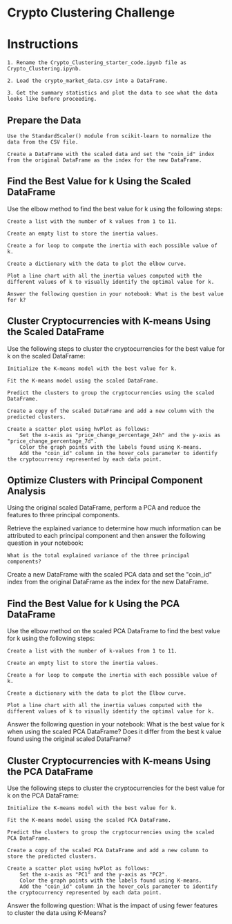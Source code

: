 # Crypto Clustering Challenge

# Instructions

    1. Rename the Crypto_Clustering_starter_code.ipynb file as Crypto_Clustering.ipynb.

    2. Load the crypto_market_data.csv into a DataFrame.

    3. Get the summary statistics and plot the data to see what the data looks like before proceeding.

## Prepare the Data
    Use the StandardScaler() module from scikit-learn to normalize the data from the CSV file.

    Create a DataFrame with the scaled data and set the "coin_id" index from the original DataFrame as the index for the new DataFrame.

## Find the Best Value for k Using the Scaled DataFrame

Use the elbow method to find the best value for k using the following steps:

    Create a list with the number of k values from 1 to 11.
    
    Create an empty list to store the inertia values.
   
    Create a for loop to compute the inertia with each possible value of k.
    
    Create a dictionary with the data to plot the elbow curve.
    
    Plot a line chart with all the inertia values computed with the different values of k to visually identify the optimal value for k.
    
    Answer the following question in your notebook: What is the best value for k?

## Cluster Cryptocurrencies with K-means Using the Scaled DataFrame
Use the following steps to cluster the cryptocurrencies for the best value for k on the scaled DataFrame:
    
    Initialize the K-means model with the best value for k.
    
    Fit the K-means model using the scaled DataFrame.
    
    Predict the clusters to group the cryptocurrencies using the scaled DataFrame.
    
    Create a copy of the scaled DataFrame and add a new column with the predicted clusters.
    
    Create a scatter plot using hvPlot as follows:
        Set the x-axis as "price_change_percentage_24h" and the y-axis as "price_change_percentage_7d".
        Color the graph points with the labels found using K-means.
        Add the "coin_id" column in the hover_cols parameter to identify the cryptocurrency represented by each data point.

## Optimize Clusters with Principal Component Analysis
Using the original scaled DataFrame, perform a PCA and reduce the features to three principal components.

Retrieve the explained variance to determine how much information can be attributed to each principal component and then answer the following question in your notebook:

    What is the total explained variance of the three principal components?

Create a new DataFrame with the scaled PCA data and set the "coin_id" index from the original DataFrame as the index for the new DataFrame.

## Find the Best Value for k Using the PCA DataFrame
Use the elbow method on the scaled PCA DataFrame to find the best value for k using the following steps:

    Create a list with the number of k-values from 1 to 11.
    
    Create an empty list to store the inertia values.
    
    Create a for loop to compute the inertia with each possible value of k.
    
    Create a dictionary with the data to plot the Elbow curve.
    
    Plot a line chart with all the inertia values computed with the different values of k to visually identify the optimal value for k.
    
Answer the following question in your notebook:
    What is the best value for k when using the scaled PCA DataFrame?
    Does it differ from the best k value found using the original scaled DataFrame?

## Cluster Cryptocurrencies with K-means Using the PCA DataFrame
Use the following steps to cluster the cryptocurrencies for the best value for k on the PCA DataFrame:

    Initialize the K-means model with the best value for k.
    
    Fit the K-means model using the scaled PCA DataFrame.
    
    Predict the clusters to group the cryptocurrencies using the scaled PCA DataFrame.
    
    Create a copy of the scaled PCA DataFrame and add a new column to store the predicted clusters.
    
    Create a scatter plot using hvPlot as follows:
        Set the x-axis as "PC1" and the y-axis as "PC2".
        Color the graph points with the labels found using K-means.
        Add the "coin_id" column in the hover_cols parameter to identify the cryptocurrency represented by each data point.

Answer the following question:
    What is the impact of using fewer features to cluster the data using K-Means?